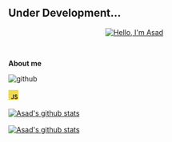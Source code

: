<h2> Under Development...</h2>
<p align="center"><a href="#"><img width="80%" alt="Hello, I'm Asad" src="" /></a></p>

<br />



<!-- <a href="https://github.com/AsadSheikhJ/AsadSheikhJ"><img align="center" src="https://i.imgur.com/4kansHB.gif" alt="Asad's Info" /></a> -->

<!-- I'm a self-taught passionate FrontEnd developer. -->

**About me**

<!-- - 💼 FrontEnd Engineer at []() -->

<!-- - 📈  -->

<!-- - ❤️ I love writing TypeScript, and building fun experiments on type-level -->
<img height='50' alt='github' src='https://github.githubassets.com/assets/mona-loading-dark-7701a7b97370.gif'>

<!-- - 💬 Ask me about anything [here]() -->


<code><img height="20" alt="javascript" src="https://raw.githubusercontent.com/github/explore/80688e429a7d4ef2fca1e82350fe8e3517d3494d/topics/javascript/javascript.png"></code>
<!-- <code><img height="20" alt="typescript" src="https://raw.githubusercontent.com/github/explore/80688e429a7d4ef2fca1e82350fe8e3517d3494d/topics/typescript/typescript.png"></code>
<code><img height="20" alt="react" src="https://raw.githubusercontent.com/github/explore/80688e429a7d4ef2fca1e82350fe8e3517d3494d/topics/react/react.png"></code> -->
<!-- <code><img height="20" alt="graphql" src="https://raw.githubusercontent.com/github/explore/5c058a388828bb5fde0bcafd4bc867b5bb3f26f3/topics/graphql/graphql.png"></code>
<code><img height="20" alt="nodejs" src="https://raw.githubusercontent.com/github/explore/80688e429a7d4ef2fca1e82350fe8e3517d3494d/topics/nodejs/nodejs.png"></code>     -->


<a href="https://github.com/AsadSheikhJ/AsadSheikhJ"><img align="center" src="https://github-readme-stats-liart-two-62.vercel.app/api?username=AsadSheikhJ&show_icons=true&hide_rank=true&include_all_commits=true&theme=buefy&count_private=true" alt="Asad's github stats" /></a>

<a href="https://github.com/AsadSheikhJ/AsadSheikhJ"><img align="center" src="https://github-readme-stats-liart-two-62.vercel.app/api/top-langs/?username=AsadSheikhJ&layout=compact&theme=buefy" alt="Asad's github stats" /></a>

<!-- <a href="https://github.com/anuraghazra/github-readme-stats"><img align="center" src="https://github-readme-stats.vercel.app/api/top-langs/?username=anuraghazra&layout=compact&theme=buefy&hide_border=true" /></a> -->


<!-- #### Top Repositories


<a href="https://github.com/AsadSheikhJ/github-readme-stats">
  <img align="center" src="https://github-readme-stats-xi-blush.vercel.app/api/pin/?username=AsadSheikhJ&repo=github-readme-stats&theme=buefy" />
</a> -->
<!-- <a href="https://github.com/anuraghazra/anuraghazra.github.io">
  <img align="center" src="https://github-readme-stats-xi-blush.vercel.app/api/pin/?username=AsadSheikhJ&repo=anuraghazra.github.io&theme=buefy" />
</a> -->

<br />
<br />

<!-- <a href="https://twitter.com/anuraghazru">
  <img align="right" alt="Anurag Hazra | Twitter" width="21px" src="https://raw.githubusercontent.com/anuraghazra/anuraghazra/master/assets/twitter.svg" />
</a>
<a href="https://codesandbox.io/u/anuraghazra">
  <img align="right" alt="Anurag Hazra | CodeSandbox" width="20px" src="https://raw.githubusercontent.com/anuraghazra/anuraghazra/master/assets/codesandbox.svg" />
</a> -->
